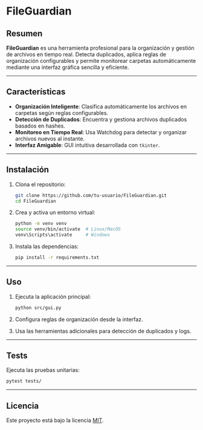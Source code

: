 # FileGuardian

## Resumen

**FileGuardian** es una herramienta profesional para la organización y gestión de archivos en tiempo real. Detecta duplicados, aplica reglas de organización configurables y permite monitorear carpetas automáticamente mediante una interfaz gráfica sencilla y eficiente.

---

## Características

- **Organización Inteligente**: Clasifica automáticamente los archivos en carpetas según reglas configurables.
- **Detección de Duplicados**: Encuentra y gestiona archivos duplicados basados en hashes.
- **Monitoreo en Tiempo Real**: Usa Watchdog para detectar y organizar archivos nuevos al instante.
- **Interfaz Amigable**: GUI intuitiva desarrollada con `tkinter`.

---

## Instalación

1. Clona el repositorio:
   ```bash
   git clone https://github.com/tu-usuario/FileGuardian.git
   cd FileGuardian
   ```

2. Crea y activa un entorno virtual:
   ```bash
   python -m venv venv
   source venv/bin/activate  # Linux/MacOS
   venv\Scripts\activate     # Windows
   ```

3. Instala las dependencias:
   ```bash
   pip install -r requirements.txt
   ```

---

## Uso

1. Ejecuta la aplicación principal:
   ```bash
   python src/gui.py
   ```

2. Configura reglas de organización desde la interfaz.
3. Usa las herramientas adicionales para detección de duplicados y logs.

---

## Tests

Ejecuta las pruebas unitarias:
```bash
pytest tests/
```

---

## Licencia

Este proyecto está bajo la licencia [MIT](LICENSE).

